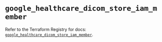 # `google_healthcare_dicom_store_iam_member`

Refer to the Terraform Registry for docs: [`google_healthcare_dicom_store_iam_member`](https://registry.terraform.io/providers/hashicorp/google-beta/6.48.0/docs/resources/google_healthcare_dicom_store_iam_member).
